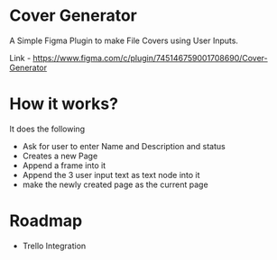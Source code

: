 # Cover Generator
A Simple Figma Plugin to make File Covers using User Inputs.

Link - https://www.figma.com/c/plugin/745146759001708690/Cover-Generator

# How it works?
It does the following
- Ask for user to enter Name and Description and status
- Creates a new Page
- Append a frame into it
- Append the 3 user input text as text node into it
- make the newly created page as the current page

# Roadmap
- Trello Integration
